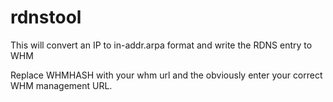 # rdnstool
This will convert an IP to in-addr.arpa format and write the RDNS entry to WHM


Replace WHMHASH with your whm url and the obviously enter your correct WHM management URL.
